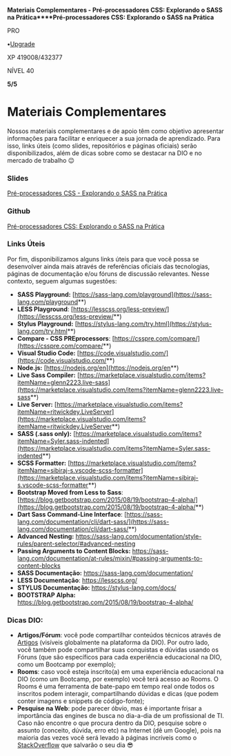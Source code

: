 **Materiais Complementares - Pré-processadores CSS: Explorando o SASS na Prática****Pré-processadores CSS: Explorando o SASS na Prática**

PRO

**•**[Upgrade](https://web.dio.me/my-subscription?source=upgrade-global-player-course)

XP 419008/432377

NÍVEL 40

**5/5**

# **Materiais Complementares**

Nossos materiais complementares e de apoio têm como objetivo apresentar informações para facilitar e enriquecer a sua jornada de aprendizado. Para isso, links úteis (como slides, repositórios e páginas oficiais) serão disponibilizados, além de dicas sobre como se destacar na DIO e no mercado de trabalho 😉

 

### **Slides**

[Pré-processadores CSS - Explorando o SASS na Prática](https://academiapme-my.sharepoint.com/:f:/g/personal/nubia_dio_me/EkHMdUO6KzVJjxBNfz42BWYBjieDjxWUHvgJscTu9CwbAA?e=le92T8)

### **Github**

[Pré-processadores CSS: Explorando o SASS na Prática](https://github.com/elidianaandrade/dio-curso-sass)



### **Links Úteis**

Por fim, disponibilizamos alguns links úteis para que você possa se desenvolver ainda mais através de referências oficiais das tecnologias, páginas de documentação e/ou fóruns de discussão relevantes. Nesse contexto, seguem algumas sugestões:

- **SASS Playground:** [https://sass-lang.com/playground](https://sass-lang.com/playground**)
- **LESS Playground**: [https://lesscss.org/less-preview/](https://lesscss.org/less-preview/**)
- **Stylus Playground:** [https://stylus-lang.com/try.html](https://stylus-lang.com/try.html**)
- **Compare - CSS PREprocessors**: [https://csspre.com/compare/](https://csspre.com/compare/**)
- **Visual Studio Code:** [https://code.visualstudio.com/](https://code.visualstudio.com/**)
- **Node.js:** [https://nodejs.org/en](https://nodejs.org/en**)
- **Live Sass Compiler:** [https://marketplace.visualstudio.com/items?itemName=glenn2223.live-sass](https://marketplace.visualstudio.com/items?itemName=glenn2223.live-sass**)
- **Live Server:** [https://marketplace.visualstudio.com/items?itemName=ritwickdey.LiveServer](https://marketplace.visualstudio.com/items?itemName=ritwickdey.LiveServer**)
- **SASS (.sass only):** [https://marketplace.visualstudio.com/items?itemName=Syler.sass-indented](https://marketplace.visualstudio.com/items?itemName=Syler.sass-indented**)
- **SCSS Formatter:** [https://marketplace.visualstudio.com/items?itemName=sibiraj-s.vscode-scss-formatter](https://marketplace.visualstudio.com/items?itemName=sibiraj-s.vscode-scss-formatter**)
- **Bootstrap Moved from Less to Sass**: [https://blog.getbootstrap.com/2015/08/19/bootstrap-4-alpha/](https://blog.getbootstrap.com/2015/08/19/bootstrap-4-alpha/**)
- **Dart Sass Command-Line Interface**: [https://sass-lang.com/documentation/cli/dart-sass/](https://sass-lang.com/documentation/cli/dart-sass/**)
- **Advanced Nesting:** https://sass-lang.com/documentation/style-rules/parent-selector/#advanced-nesting
- **Passing Arguments to Content Blocks:** https://sass-lang.com/documentation/at-rules/mixin/#passing-arguments-to-content-blocks
- **SASS Documentação:** https://sass-lang.com/documentation/
- **LESS Documentação**: https://lesscss.org/
- **STYLUS Documentação:** https://stylus-lang.com/docs/
- **BOOTSTRAP Alpha:** https://blog.getbootstrap.com/2015/08/19/bootstrap-4-alpha/

### **Dicas DIO:**

- **Artigos/Fórum**: você pode compartilhar conteúdos técnicos através de [Artigos](https://web.dio.me/articles) (visíveis globalmente na plataforma da DIO). Por outro lado, você também pode compartilhar suas conquistas e dúvidas usando os Fóruns (que são específicos para cada experiência educacional na DIO, como um Bootcamp por exemplo);
- **Rooms**: caso você esteja inscrito(a) em uma experiência educacional na DIO (como um Bootcamp, por exemplo) você terá acesso ao Rooms. O Rooms é uma ferramenta de bate-papo em tempo real onde todos os inscritos podem interagir, compartilhando dúvidas e dicas (que podem conter imagens e snippets de código-fonte);
- **Pesquise na Web**: pode parecer óbvio, mas é importante frisar a importância das engines de busca no dia-a-dia de um profissional de TI. Caso não encontre o que procura dentro da DIO, pesquise sobre o assunto (conceito, dúvida, erro etc) na Internet (dê um Google), pois na maioria das vezes você será levado à páginas incríveis como o [StackOverflow](https://stackoverflow.com/) que salvarão o seu dia 😎